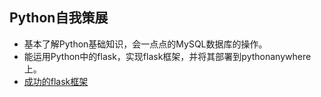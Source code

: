 ## Python自我策展
* 基本了解Python基础知识，会一点点的MySQL数据库的操作。
* 能运用Python中的flask，实现flask框架，并将其部署到pythonanywhere上。
* [成功的flask框架](http://LINLIYU.pythonanywhere.com/)
